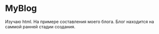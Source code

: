 # MyBlog
Изучаю html. На примере составления моего блога.  Блог находится на саммой ранней стадии создания. 
